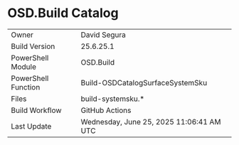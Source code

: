 ﻿# OSD.Build Catalog

| | |
|-|-|
| Owner | David Segura |
| Build Version | 25.6.25.1 |
| PowerShell Module | OSD.Build |
| PowerShell Function | Build-OSDCatalogSurfaceSystemSku |
| Files | build-systemsku.* |
| Build Workflow | GitHub Actions |
| Last Update | Wednesday, June 25, 2025 11:06:41 AM UTC |
